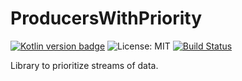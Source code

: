 # ProducersWithPriority
[![Kotlin version badge](https://img.shields.io/badge/kotlin-1.3-blue.svg)](https://kotlinlang.org/docs/reference/whatsnew13.html) 
![License: MIT](https://img.shields.io/badge/License-MIT-blue.svg)
[![Build Status](https://api.travis-ci.com/plastic-karma/ProducersWithPriority.svg?branch=mainline)](https://travis-ci.com/github/plastic-karma/ProducersWithPriority) 

Library to prioritize streams of data.

